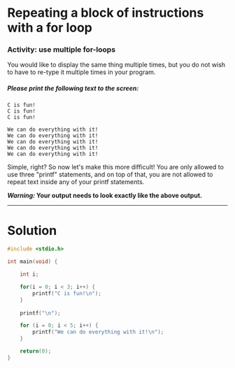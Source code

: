 # Repeating a block of instructions with a for loop

### Activity: use multiple for-loops

You would like to display the same thing multiple times, but you do not wish to have to re-type it multiple times in your program.

##### Please print the following text to the screen:
```
C is fun!
C is fun!
C is fun!

We can do everything with it!
We can do everything with it!
We can do everything with it!
We can do everything with it!
We can do everything with it!
```
Simple, right? So now let's make this more difficult! You are only allowed to use three "printf" statements, and on top of that, you are not allowed to repeat text inside any of your printf statements.

**_Warning:_ Your output needs to look exactly like the above output.**

___

# Solution
```C
#include <stdio.h>

int main(void) {

    int i;

    for(i = 0; i < 3; i++) {
        printf("C is fun!\n");
    }
    
    printf("\n");

    for (i = 0; i < 5; i++) {
        printf("We can do everything with it!\n");
    }

    return(0);
}
```
